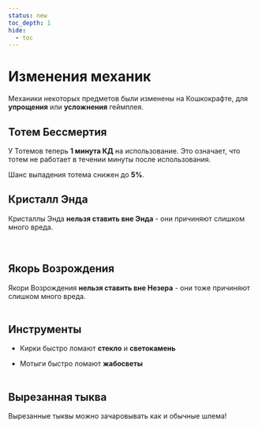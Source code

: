 ```yaml
---
status: new
toc_depth: 1
hide:
  - toc
---
```


# Изменения механик

Механики некоторых предметов были изменены на Кошкокрафте, для **упрощения** или **усложнения** геймплея.

## Тотем Бессмертия

<ItemCard>
<Card style="overflow: hidden;" class="m-0">
    <template #header>
        <Image alt="user header" src="/assets/bestiary/items/totem.png" width="25%"/>
    </template>
</Card>
</ItemCard>

У Тотемов теперь **1 минута КД** на использование. Это означает, что тотем не работает в течении минуты после использования.

Шанс выпадения тотема снижен до **5%**.

## Кристалл Энда

<ItemCard>
<Card style="overflow: hidden;" class="m-0">
    <template #header>
        <Image alt="user header" src="/assets/bestiary/items/end_crystal.webp" width="25%"/>
    </template>
</Card>
</ItemCard>

Кристаллы Энда **нельзя ставить вне Энда** - они причиняют слишком много вреда.
<br><br><br>

## Якорь Возрождения

<ItemCard>
<Card style="overflow: hidden;" class="m-0">
    <template #header>
        <Image alt="user header" src="/assets/bestiary/items/respawn_anchor.webp" width="25%"/>
    </template>
</Card>
</ItemCard>

Якори Возрождения **нельзя ставить вне Незера** - они тоже причиняют слишком много вреда.
<br><br>

## Инструменты

<ItemCard>
<Card style="overflow: hidden;" class="m-0">
    <template #header>
        <Image alt="user header" src="/assets/bestiary/items/pickaxe_and_hoe.png" width="40%"/>
    </template>
</Card>
</ItemCard>

- Кирки быстро ломают **стекло** и **светокамень**

- Мотыги быстро ломают **жабосветы**
<br><br>

## Вырезанная тыква

<ItemCard>
<Card style="overflow: hidden;" class="m-0">
    <template #header>
        <Image alt="user header" src="/assets/bestiary/block/carved_pumpkin.webp" width="30%"/>
    </template>
</Card>
</ItemCard>

Вырезанные тыквы можно зачаровывать как и обычные шлема!
<br><br><br><br><br>